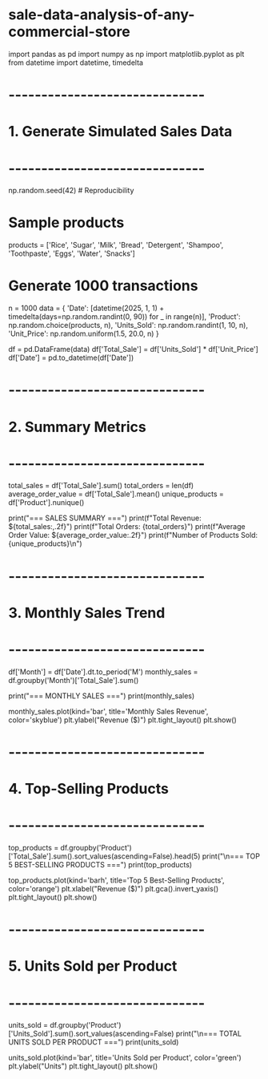 # sale-data-analysis-of-any-commercial-store
import pandas as pd
import numpy as np
import matplotlib.pyplot as plt
from datetime import datetime, timedelta

# ------------------------------
# 1. Generate Simulated Sales Data
# ------------------------------

np.random.seed(42)  # Reproducibility

# Sample products
products = ['Rice', 'Sugar', 'Milk', 'Bread', 'Detergent', 'Shampoo', 'Toothpaste', 'Eggs', 'Water', 'Snacks']

# Generate 1000 transactions
n = 1000
data = {
    'Date': [datetime(2025, 1, 1) + timedelta(days=np.random.randint(0, 90)) for _ in range(n)],
    'Product': np.random.choice(products, n),
    'Units_Sold': np.random.randint(1, 10, n),
    'Unit_Price': np.random.uniform(1.5, 20.0, n)
}

df = pd.DataFrame(data)
df['Total_Sale'] = df['Units_Sold'] * df['Unit_Price']
df['Date'] = pd.to_datetime(df['Date'])

# ------------------------------
# 2. Summary Metrics
# ------------------------------

total_sales = df['Total_Sale'].sum()
total_orders = len(df)
average_order_value = df['Total_Sale'].mean()
unique_products = df['Product'].nunique()

print("=== SALES SUMMARY ===")
print(f"Total Revenue: ${total_sales:,.2f}")
print(f"Total Orders: {total_orders}")
print(f"Average Order Value: ${average_order_value:.2f}")
print(f"Number of Products Sold: {unique_products}\n")

# ------------------------------
# 3. Monthly Sales Trend
# ------------------------------

df['Month'] = df['Date'].dt.to_period('M')
monthly_sales = df.groupby('Month')['Total_Sale'].sum()

print("=== MONTHLY SALES ===")
print(monthly_sales)

monthly_sales.plot(kind='bar', title='Monthly Sales Revenue', color='skyblue')
plt.ylabel("Revenue ($)")
plt.tight_layout()
plt.show()

# ------------------------------
# 4. Top-Selling Products
# ------------------------------

top_products = df.groupby('Product')['Total_Sale'].sum().sort_values(ascending=False).head(5)
print("\n=== TOP 5 BEST-SELLING PRODUCTS ===")
print(top_products)

top_products.plot(kind='barh', title='Top 5 Best-Selling Products', color='orange')
plt.xlabel("Revenue ($)")
plt.gca().invert_yaxis()
plt.tight_layout()
plt.show()

# ------------------------------
# 5. Units Sold per Product
# ------------------------------

units_sold = df.groupby('Product')['Units_Sold'].sum().sort_values(ascending=False)
print("\n=== TOTAL UNITS SOLD PER PRODUCT ===")
print(units_sold)

units_sold.plot(kind='bar', title='Units Sold per Product', color='green')
plt.ylabel("Units")
plt.tight_layout()
plt.show()
